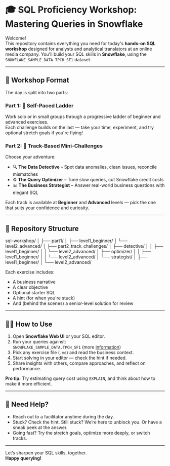 # 🎓 SQL Proficiency Workshop: Mastering Queries in Snowflake

Welcome!  
This repository contains everything you need for today's **hands-on SQL workshop** designed for analysts and analytical translators at an online media company. You'll build your SQL skills in **Snowflake**, using the `SNOWFLAKE_SAMPLE_DATA.TPCH_SF1` dataset.

---

## 🧭 Workshop Format

The day is split into two parts:

### Part 1: 🔁 Self-Paced Ladder  
Work solo or in small groups through a progressive ladder of beginner and advanced exercises.  
Each challenge builds on the last — take your time, experiment, and try optional stretch goals if you're flying!

### Part 2: 🔀 Track-Based Mini-Challenges  
Choose your adventure:  
- 🔍 **The Data Detective** – Spot data anomalies, clean issues, reconcile mismatches  
- ⚙️ **The Query Optimizer** – Tune slow queries, cut Snowflake credit costs  
- 📊 **The Business Strategist** – Answer real-world business questions with elegant SQL

Each track is available at **Beginner** and **Advanced** levels — pick the one that suits your confidence and curiosity.

---

## 🧱 Repository Structure

sql-workshop/
│
├── part1/
│ ├── level1_beginner/
│ └── level2_advanced/
│
├── part2_track_challenges/
│ ├── detective/
│ │ ├── level1_beginner/
│ │ └── level2_advanced/
│ ├── optimizer/
│ │ ├── level1_beginner/
│ │ └── level2_advanced/
│ └── strategist/
│   ├── level1_beginner/
│   └── level2_advanced/


Each exercise includes:
- A business narrative
- A clear objective
- Optional starter SQL
- A hint (for when you're stuck)
- And (behind the scenes) a senior-level solution for review

---

## 🧑‍💻 How to Use

1. Open **Snowflake Web UI** or your SQL editor.
2. Run your queries against:  
   `SNOWFLAKE_SAMPLE_DATA.TPCH_SF1` (more [information](https://docs.snowflake.com/en/user-guide/sample-data-tpch))
3. Pick any exercise file (`.md`) and read the business context.
4. Start solving in your editor — check the hint if needed.
5. Share insights with others, compare approaches, and reflect on performance.

**Pro tip:** Try estimating query cost using `EXPLAIN`, and think about how to make it more efficient.

---

## 🤝 Need Help?

- Reach out to a facilitator anytime during the day.
- Stuck? Check the hint. Still stuck? We’re here to unblock you. Or have a sneak peek at the answer.
- Going fast? Try the stretch goals, optimize more deeply, or switch tracks.

---

Let’s sharpen your SQL skills, together.  
**Happy querying!**

